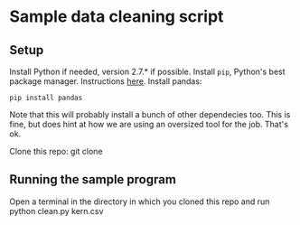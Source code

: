 # Sample data cleaning script

## Setup

Install Python if needed, version 2.7.* if possible. 
Install `pip`, Python's best package manager. Instructions [here](http://python-packaging-user-guide.readthedocs.org/en/latest/installing/#install-pip-setuptools-and-wheel).
Install pandas:

    pip install pandas

Note that this will probably install a bunch of other dependecies too. This is fine, but does hint at how we are using an oversized tool for the job. That's ok.

Clone this repo: git clone 

## Running the sample program

Open a terminal in the directory in which you cloned this repo and run
    python clean.py kern.csv
